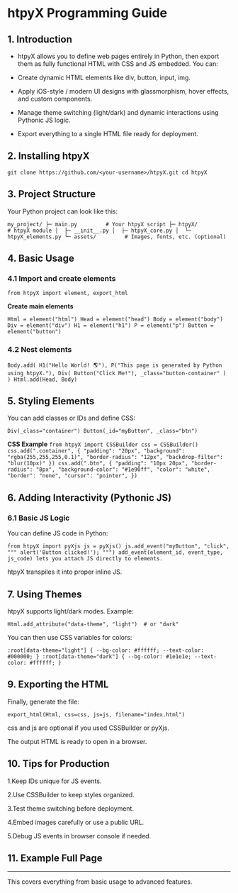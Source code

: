 # htpyX Programming Guide
## 1. Introduction

- htpyX allows you to define web pages entirely in Python, then export them as fully functional HTML with CSS and JS embedded. You can:

- Create dynamic HTML elements like div, button, input, img.

- Apply iOS-style / modern UI designs with glassmorphism, hover effects, and custom components.

- Manage theme switching (light/dark) and dynamic interactions using Pythonic JS logic.

- Export everything to a single HTML file ready for deployment.

## 2. Installing htpyX

`git clone https://github.com/<your-username>/htpyX.git
cd htpyX`

## 3. Project Structure

Your Python project can look like this:

`my_project/
├─ main.py         # Your htpyX script
├─ htpyX/          # htpyX module
│  ├─ __init__.py
│  ├─ htpyX_core.py
│  └─ htpyX_elements.py
└─ assets/         # Images, fonts, etc. (optional)`

## 4. Basic Usage
### 4.1 Import and create elements
`from htpyX import element, export_html`

**Create main elements**

`Html = element("html")
Head = element("head")
Body = element("body")
Div = element("div")
H1 = element("h1")
P = element("p")
Button = element("button")`

### 4.2 Nest elements
`Body.add(
    H1("Hello World! 🌎"),
    P("This page is generated by Python using htpyX."),
    Div(
        Button("Click Me!"),
        _class="button-container"
    )
)
Html.add(Head, Body)
`
## 5. Styling Elements

You can add classes or IDs and define CSS:

`Div(_class="container")
Button(_id="myButton", _class="btn")`

**CSS Example**
`from htpyX import CSSBuilder
css = CSSBuilder()
css.add(".container", {
    "padding": "20px",
    "background": "rgba(255,255,255,0.1)",
    "border-radius": "12px",
    "backdrop-filter": "blur(10px)"
})
css.add(".btn", {
    "padding": "10px 20px",
    "border-radius": "8px",
    "background-color": "#1e90ff",
    "color": "white",
    "border": "none",
    "cursor": "pointer",
})`

## 6. Adding Interactivity (Pythonic JS)
### 6.1 Basic JS Logic

You can define JS code in Python:

`from htpyX import pyXjs
js = pyXjs()
js.add_event("myButton", "click", """
alert('Button clicked!');
""")
add_event(element_id, event_type, js_code) lets you attach JS directly to elements.`

htpyX transpiles it into proper inline JS.

## 7. Using Themes

htpyX supports light/dark modes. Example:

`Html.add_attribute("data-theme", "light")  # or "dark"`


You can then use CSS variables for colors:

`:root[data-theme="light"] {
    --bg-color: #ffffff;
    --text-color: #000000;
}
:root[data-theme="dark"] {
    --bg-color: #1e1e1e;
    --text-color: #ffffff;
}`

## 9. Exporting the HTML

Finally, generate the file:

`export_html(Html, css=css, js=js, filename="index.html")`


css and js are optional if you used CSSBuilder or pyXjs.

The output HTML is ready to open in a browser.

## 10. Tips for Production

1.Keep IDs unique for JS events.

2.Use CSSBuilder to keep styles organized.

3.Test theme switching before deployment.

4.Embed images carefully or use a public URL.

5.Debug JS events in browser console if needed.

## 11. Example Full Page

****

This covers everything from basic usage to advanced features.
